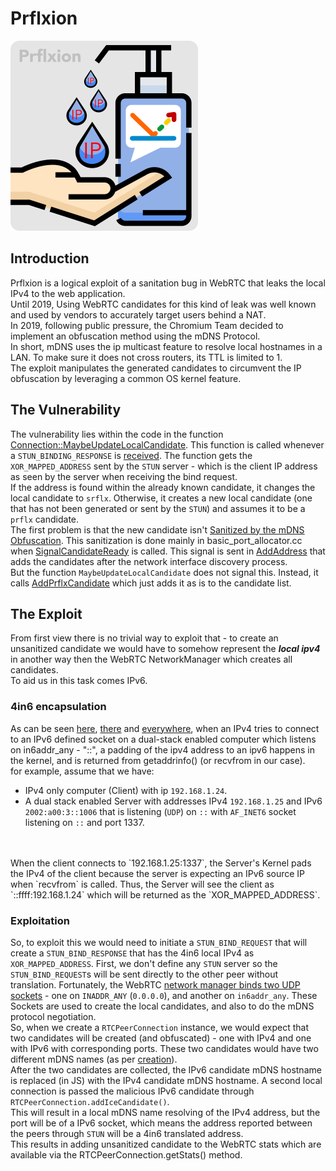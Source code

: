 # Prflxion

![](./prflxion.png)

## Introduction

Prflxion is a logical exploit of a sanitation bug in WebRTC that leaks the local IPv4 to the web application.
<br>
Until 2019, Using WebRTC candidates for this kind of leak was well known and used by vendors to accurately target users behind a NAT.
<br>
In 2019, following public pressure, the Chromium Team decided to implement an obfuscation method using the mDNS Protocol.
<br>
In short, mDNS uses the ip multicast feature to resolve local hostnames in a LAN. To make sure it does not cross routers, its TTL is limited to 1.
<br> 
The exploit manipulates the generated candidates to circumvent the IP obfuscation by leveraging a common OS kernel feature.
<br>

## The Vulnerability

The vulnerability lies within the code in the function [Connection::MaybeUpdateLocalCandidate](https://webrtc.googlesource.com/src/+/9f9bf38805e14688acef01fe6814b8ce3a98c09c/p2p/base/connection.cc#1248).
This function is called whenever a `STUN_BINDING_RESPONSE` is [received](https://webrtc.googlesource.com/src/+/9f9bf38805e14688acef01fe6814b8ce3a98c09c/p2p/base/connection.cc#1104).
The function gets the `XOR_MAPPED_ADDRESS` sent by the `STUN` server - which is the client IP address as seen by the server when receiving the bind request.
<br>
If the address is found within the already known candidate, it changes the local candidate to `srflx`. Otherwise, it creates a new local candidate (one that has not been generated or sent by the `STUN`) and assumes it to be a `prflx` candidate.
<br>
The first problem is that the new candidate isn't [Sanitized by the mDNS Obfuscation]((https://webrtc.googlesource.com/src/+/9f9bf38805e14688acef01fe6814b8ce3a98c09c/p2p/base/connection.cc#1297)).
This sanitization is done mainly in basic_port_allocator.cc when [SignalCandidateReady](https://webrtc.googlesource.com/src/+/9f9bf38805e14688acef01fe6814b8ce3a98c09c/p2p/client/basic_port_allocator.cc#966) is called. This signal is sent in [AddAddress](https://webrtc.googlesource.com/src/+/9f9bf38805e14688acef01fe6814b8ce3a98c09c/p2p/base/port.cc) that adds the candidates after the network interface discovery process.
<br>
But the function `MaybeUpdateLocalCandidate` does not signal this. Instead, it calls [AddPrflxCandidate](https://webrtc.googlesource.com/src/+/9f9bf38805e14688acef01fe6814b8ce3a98c09c/p2p/base/port.cc#426) which just adds it as is to the candidate list.

## The Exploit
From first view there is no trivial way to exploit that - to create an unsanitized candidate we would have to somehow represent the ***local ipv4*** in another way then the WebRTC NetworkManager which creates all candidates.
<br> To aid us in this task comes IPv6.

### 4in6 encapsulation

As can be seen [here](https://stackoverflow.com/questions/49793630/is-ffff127-0-0-1-localhost), [there](https://stackoverflow.com/questions/1618240/how-to-support-both-ipv4-and-ipv6-connections#:~:text=The%20best%20approach%20is%20to,in%20the%20IPv4%2Dmapped%20format.) and [everywhere](https://en.wikipedia.org/wiki/IPv6#IPv4-mapped_IPv6_addresses), when an IPv4 tries to connect to an IPv6 defined socket on a dual-stack enabled computer which listens on in6addr_any - "::", a padding of the ipv4 address to an ipv6 happens in the kernel, and is returned from getaddrinfo() (or recvfrom in our case).
<br>
for example, assume that we have:
- IPv4 only computer (Client) with ip `192.168.1.24`.
- A dual stack enabled Server with addresses IPv4 `192.168.1.25` and IPv6 `2002:a00:3::1006` that is listening (`UDP`) on `::` with `AF_INET6` socket listening on `::` and port 1337.
<br>
<br>
When the client connects to `192.168.1.25:1337`, the Server's Kernel pads the IPv4 of the client because the server is expecting an IPv6 source IP when `recvfrom` is called.
Thus, the Server will see the client as `::ffff:192.168.1.24` which will be returned as the `XOR_MAPPED_ADDRESS`.
<br> 

### Exploitation
So, to exploit this we would need to initiate a `STUN_BIND_REQUEST` that will create a `STUN_BIND_RESPONSE` that has the 4in6 local IPv4 as `XOR_MAPPED_ADDRESS`.
First, we don't define any `STUN` server so the `STUN_BIND_REQUEST`s will be sent directly to the other peer without translation. 
Fortunately, the WebRTC [network manager binds two UDP sockets](https://webrtc.googlesource.com/src/+/9f9bf38805e14688acef01fe6814b8ce3a98c09c/rtc_base/network.cc#284) - one on `INADDR_ANY` (`0.0.0.0`), and another on `in6addr_any`. These Sockets are used to create the local candidates, and also to do the mDNS protocol negotiation.
<br>
So, when we create a `RTCPeerConnection` instance, we would expect that two candidates will be created (and obfuscated) - one with IPv4 and one with IPv6 with corresponding ports.
These two candidates would have two different mDNS names (as per [creation](https://webrtc.googlesource.com/src/+/9f9bf38805e14688acef01fe6814b8ce3a98c09c/p2p/base/port.cc#319)).
<br>
After the two candidates are collected, the IPv6 candidate mDNS hostname is replaced (in JS) with the IPv4 candidate mDNS hostname. A second local connection is passed the malicious IPv6 candidate through `RTCPeerConnection.addIceCandidate()`.
<br>
This will result in a local mDNS name resolving of the IPv4 address, but the port will be of a IPv6 socket, which means the address reported between the peers through `STUN` will be a 4in6 translated address.
<br>
This results in adding unsanitized candidate to the WebRTC stats which are available via the RTCPeerConnection.getStats() method.
